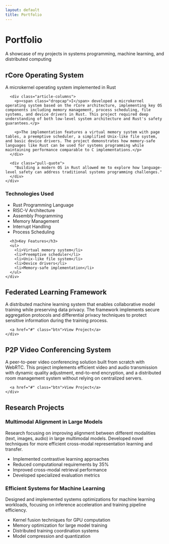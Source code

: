 ```yaml
---
layout: default
title: Portfolio
---
```


<div class="magazine-layout">
  <div class="full-width">
    <h1 class="article-heading fade-in">Portfolio</h1>
    <p class="article-lead fade-in">A showcase of my projects in systems programming, machine learning, and distributed computing</p>
  </div>
</div>

<div class="magazine-layout">
  <div class="two-thirds fade-in-left">
    <div class="feature-article">
      <h2>rCore Operating System</h2>
      <!-- <img src="{{ site.baseurl }}/assets/images/os.jpg" alt="Operating System Development" class="featured-image"> -->
      <p class="caption">A microkernel operating system implemented in Rust</p>
      
      <div class="article-columns">
        <p><span class="dropcap">I</span> developed a microkernel operating system based on the rCore architecture, implementing key OS components including memory management, process scheduling, file systems, and device drivers in Rust. This project required deep understanding of both low-level system architecture and Rust's safety guarantees.</p>
        
        <p>The implementation features a virtual memory system with page tables, a preemptive scheduler, a simplified Unix-like file system, and basic device drivers. The project demonstrates how memory-safe languages like Rust can be used for systems programming while maintaining performance comparable to C implementations.</p>
      </div>
      
      <div class="pull-quote">
        "Building a modern OS in Rust allowed me to explore how language-level safety can address traditional systems programming challenges."
      </div>
    </div>
  </div>
  
  <div class="one-third fade-in-right">
    <div class="feature-article">
      <h3>Technologies Used</h3>
      <ul>
        <li>Rust Programming Language</li>
        <li>RISC-V Architecture</li>
        <li>Assembly Programming</li>
        <li>Memory Management</li>
        <li>Interrupt Handling</li>
        <li>Process Scheduling</li>
      </ul>
      
      <h3>Key Features</h3>
      <ul>
        <li>Virtual memory system</li>
        <li>Preemptive scheduler</li>
        <li>Unix-like file system</li>
        <li>Device drivers</li>
        <li>Memory-safe implementation</li>
      </ul>
    </div>
  </div>
</div>

<div class="magazine-layout">
  <div class="half fade-in-up">
    <div class="feature-article">
      <h2>Federated Learning Framework</h2>
      <!-- <img src="{{ site.baseurl }}/assets/images/ml.jpg" alt="Federated Learning System" class="featured-image"> -->
      <p>A distributed machine learning system that enables collaborative model training while preserving data privacy. The framework implements secure aggregation protocols and differential privacy techniques to protect sensitive information during the training process.</p>
      
      <a href="#" class="btn">View Project</a>
    </div>
  </div>
  
  <div class="half fade-in-up" style="animation-delay: 0.3s;">
    <div class="feature-article">
      <h2>P2P Video Conferencing System</h2>
      <!-- <img src="{{ site.baseurl }}/assets/images/video.jpg" alt="Video Conferencing System" class="featured-image"> -->
      <p>A peer-to-peer video conferencing solution built from scratch with WebRTC. This project implements efficient video and audio transmission with dynamic quality adjustment, end-to-end encryption, and a distributed room management system without relying on centralized servers.</p>
      
      <a href="#" class="btn">View Project</a>
    </div>
  </div>
</div>

<div class="magazine-layout">
  <div class="full-width fade-in">
    <h2>Research Projects</h2>
  </div>
  
  <div class="half fade-in-up">
    <div class="feature-article">
      <h3>Multimodal Alignment in Large Models</h3>
      <p>Research focusing on improving alignment between different modalities (text, images, audio) in large multimodal models. Developed novel techniques for more efficient cross-modal representation learning and transfer.</p>
      <ul>
        <li>Implemented contrastive learning approaches</li>
        <li>Reduced computational requirements by 35%</li>
        <li>Improved cross-modal retrieval performance</li>
        <li>Developed specialized evaluation metrics</li>
      </ul>
    </div>
  </div>
  
  <div class="half fade-in-up" style="animation-delay: 0.3s;">
    <div class="feature-article">
      <h3>Efficient Systems for Machine Learning</h3>
      <p>Designed and implemented systems optimizations for machine learning workloads, focusing on inference acceleration and training pipeline efficiency.</p>
      <ul>
        <li>Kernel fusion techniques for GPU computation</li>
        <li>Memory optimization for large model training</li>
        <li>Distributed training coordination systems</li>
        <li>Model compression and quantization</li>
      </ul>
    </div>
  </div>
</div>

<style>
  .btn {
    display: inline-block;
    background-color: var(--secondary-color);
    color: white;
    padding: 10px 20px;
    text-decoration: none;
    font-weight: 600;
    margin-top: 15px;
    transition: background-color 0.3s;
  }
  
  .btn:hover {
    background-color: var(--accent-color);
  }
</style> 